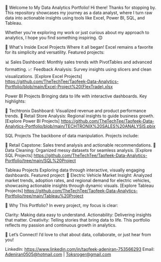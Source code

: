 👋 Welcome to My Data Analytics Portfolio!
Hi there! Thanks for stopping by. This repository showcases my journey as a data analyst, where I turn raw data into actionable insights using tools like Excel, Power BI, SQL, and Tableau.

Whether you're exploring my work or just curious about my approach to analytics, I hope you find something inspiring. 😊

📂 What's Inside
Excel Projects
Where it all began! Excel remains a favorite for its simplicity and versatility. Featured projects:

📊 Sales Dashboard: Monthly sales trends with PivotTables and advanced formatting.
📈 Feedback Analysis: Survey insights using slicers and clean visualizations.
[Explore Excel Projects] https://github.com/TheTechTee/Taofeek-Data-Analytics-Portfolio/blob/main/Excel-Project%20(FlexTrade).xlsx

Power BI Projects
Bringing data to life with interactive dashboards. Key highlights:

🚀 Techtronix Dashboard: Visualized revenue and product performance trends.
📌 Retail Store Analysis: Regional insights to guide business growth.
[Explore Power BI Projects] https://github.com/TheTechTee/Taofeek-Data-Analytics-Portfolio/blob/main/TECHTRONIX%20SALES%20ANALYSIS.pbix

SQL Projects
The backbone of data manipulation. Projects include:

🛒 Retail Capstone: Sales trend analysis and actionable recommendations.
📁 Data Cleaning: Organized messy datasets for seamless analysis.
[Explore SQL Projects] https://github.com/TheTechTee/Taofeek-Data-Analytics-Portfolio/tree/main/SQL%20Project

Tableau Projects
Exploring data through interactive, visually engaging dashboards. Featured project:
🚗 Electric Vehicle Market Insight: Analyzed market trends, adoption rates, and regional demand for electric vehicles, showcasing actionable insights through dynamic visuals.
[Explore Tableau Projects] https://github.com/TheTechTee/Taofeek-Data-Analytics-Portfolio/tree/main/Tableau%20Project

🌟 Why This Portfolio?
In every project, my focus is clear:

Clarity: Making data easy to understand.
Actionability: Delivering insights that matter.
Creativity: Telling stories that bring data to life.
This portfolio reflects my passion and continuous growth in analytics.

📧 Let’s Connect!
I’d love to chat about data, collaborate, or just hear from you!

LinkedIn: https://www.linkedin.com/in/taofeek-adeniran-753566293
Email: Adeniran0505@hotmail.com | Toksroger@gmail.com
